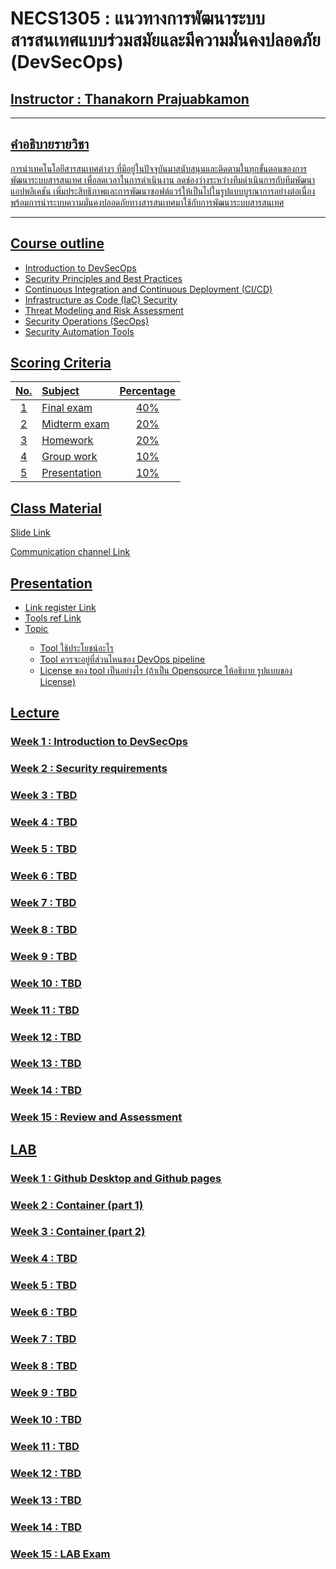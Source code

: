 # NECS1305 : แนวทางการพัฒนาระบบสารสนเทศแบบร่วมสมัยและมีความมั่นคงปลอดภัย (DevSecOps)

## <u> Instructor : Thanakorn Prajuabkamon<u>
___
## คำอธิบายรายวิชา
การนำเทคโนโลยีสารสนเทศต่างๆ ที่มีอยู่ในปัจจุบันมาสนับสนุนและติดตามในทุกขั้นตอนของการพัฒนาระบบสารสนเทศ เพื่อลดเวลาในการดำเนินงาน ลดช่องว่างระหว่างทีมดำเนินการกับทีมพัฒนาแอปพลิเคชัน เพิ่มประสิทธิภาพและการพัฒนาซอฟต์แวร์ให้เป็นไปในรูปแบบบูรณาการอย่างต่อเนื่อง พร้อมการนำระบบความมั่นคงปลอดภัยทางสารสนเทศมาใช้กับการพัฒนาระบบสารสนเทศ

___

## <u>Course outline<u>
-   Introduction to DevSecOps
-   Security Principles and Best Practices
-   Continuous Integration and Continuous Deployment (CI/CD)
-   Infrastructure as Code (IaC) Security
-   Threat Modeling and Risk Assessment
-   Security Operations (SecOps)
-   Security Automation Tools

## <u>Scoring Criteria<u>

| No.   |      Subject      |  Percentage |
|:----------:|:-------------|:------:|
| 1 |  Final exam   |   40%  |
| 2 |  Midterm exam |   20%  |
| 3 |  Homework |   20%  |
| 4 |  Group work   |   10%  |
| 5 |  Presentation |   10%  |

## <u>Class Material<u>
Slide [Link](https://drive.google.com/drive/folders/1y8sIRnEyANl8b0N7At7XYive93vtCcsK?usp=share_link)

Communication channel [Link](https://discord.gg/WjjJuyFf)

## <u>Presentation<u>
-   Link register [Link](https://docs.google.com/spreadsheets/d/1HzgVqBSQaW3XRNKtT431gZ_53hwLYYIYk0qEDF6yJKc/edit?usp=sharing)
-   Tools ref [Link](https://digital.ai/learn/devops-periodic-table/)
-   <u>Topic<u>
    -   Tool ใช้ประโยชน์อะไร
    -   Tool ควรจะอยู่ที่ส่วนไหนของ DevOps pipeline
    -   License ของ tool เป็นอย่างไร (ถ้าเป็น Opensource ให้อธิบาย รูปแบบของ License)


## <u>Lecture<u> ##

### Week 1 : Introduction to DevSecOps
### Week 2 : Security requirements
### Week 3 : TBD
### Week 4 : TBD
### Week 5 : TBD
### Week 6 : TBD
### Week 7 : TBD
### Week 8 : TBD
### Week 9 : TBD
### Week 10 : TBD
### Week 11 : TBD
### Week 12 : TBD
### Week 13 : TBD
### Week 14 : TBD
### Week 15 : Review and Assessment

## <u>LAB<u> ##

### Week 1 : Github Desktop and Github pages
### Week 2 : Container (part 1)
### Week 3 : Container (part 2)
### Week 4 : TBD
### Week 5 : TBD
### Week 6 : TBD
### Week 7 : TBD
### Week 8 : TBD
### Week 9 : TBD
### Week 10 : TBD
### Week 11 : TBD
### Week 12 : TBD
### Week 13 : TBD
### Week 14 : TBD
### Week 15 : LAB Exam


